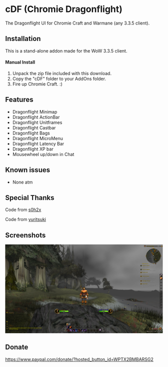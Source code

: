 # cDF (Chromie Dragonflight)
The Dragonflight UI for Chromie Craft and Warmane (any 3.3.5 client).

## Installation
This is a stand-alone addon made for the WoW 3.3.5 client.

#### Manual Install
1. Unpack the zip file included with this download.
2. Copy the "cDF" folder to your AddOns folder.
3. Fire up Chromie Craft. :)

## Features
- Dragonflight Minimap
- Dragonflight ActionBar
- Dragonflight Unitframes
- Dragonflight Castbar
- Dragonflight Bags
- Dragonflight MicroMenu
- Dragonflight Latency Bar
- Dragonflight XP bar
- Mousewheel up/down in Chat

## Known issues
- None atm

## Special Thanks
Code from [s0h2x](https://github.com/s0h2x)

Code from [yuritsuki](https://github.com/yuritsuki/WoW-DragonflightUI)

## Screenshots
![](<Screenshots/ChromieDragonflight1.png>)

## Donate
https://www.paypal.com/donate/?hosted_button_id=WPTX2BMBARSG2
